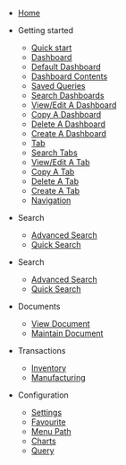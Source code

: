 - [Home](/)

- Getting started

  - [Quick start](/quickstart/)
  - [Dashboard](/dashboard/)
   - [Default Dashboard](/dashboard/?id=default-dashboard)
   - [Dashboard Contents](/dashboard/?id=dashboard-contents)
   - [Saved Queries](/dashboard/?id=saved-queries-in-dashboard)
   - [Search Dashboards](/dashboard/?id=search-dashboards)
   - [View/Edit A Dashboard](/dashboard/?id=viewedit-a-dashboard)
   - [Copy A Dashboard](/dashboard/?id=copy-a-dashboard)
   - [Delete A Dashboard](/dashboard/?id=delete-a-dashboard)
   - [Create A Dashboard](/dashboard/?id=create-a-new-dashboard)
  - [Tab](/dashboard/?id=tab)
   - [Search Tabs](/dashboard/?id=search-tabs)
   - [View/Edit A Tab](/dashboard/?id=viewedit-a-tab)
   - [Copy A Tab](/dashboard/?id=copy-a-tab)
   - [Delete A Tab](/dashboard/?id=delete-a-tab)
   - [Create A Tab](/dashboard/?id=create-a-new-tab)
  - [Navigation](/navigation/)

- Search
  - [Advanced Search](/search/)
  - [Quick Search](/search/?id=quick-search)
  
- Search
  - [Advanced Search](/search/)
  - [Quick Search](/search/?id=quick-search)
  
- Documents
  - [View Document](/document/?id=view-document)
  - [Maintain Document](/document/?id=maintain-document)

- Transactions
  - [Inventory](/transaction/?id=inventory-transactions)
  - [Manufacturing](/transaction/?id=manufacturing-transactions)

- Configuration
  - [Settings](/configuration/?id=settings) 
  - [Favourite](/configuration/?id=favourite)
  - [Menu Path](/configuration/?id=menu-path)
  - [Charts](/configuration/?id=charts)
  - [Query](/configuration/?id=query)

